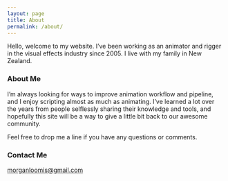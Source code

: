 ```yaml
---
layout: page
title: About
permalink: /about/
---
```


Hello, welcome to my website. I’ve been working as an animator and rigger in the visual effects industry since 2005. I live with my family in New Zealand.

### About Me

I’m always looking for ways to improve animation workflow and pipeline, and I enjoy scripting almost as much as animating. I’ve learned a lot over the years from people selflessly sharing their knowledge and tools, and hopefully this site will be a way to give a little bit back to our awesome community.

Feel free to drop me a line if you have any questions or comments.

### Contact Me

[morganloomis@gmail.com](mailto:morganloomis@gmail.com)